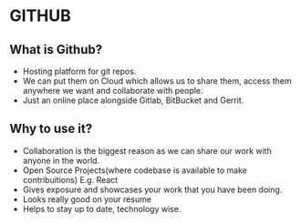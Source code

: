 # GITHUB

## What is Github?

- Hosting platform for git repos.
- We can put them on Cloud which allows us to share them, access them anywhere we want and collaborate with people.
- Just an online place alongside Gitlab, BitBucket and Gerrit.

## Why to use it?

- Collaboration is the biggest reason as we can share our work with anyone in the world.
- Open Source Projects(where codebase is available to make contribuitions) E.g. React
- Gives exposure and showcases your work that you have been doing.
- Looks really good on your resume
- Helps to stay up to date, technology wise.
